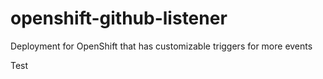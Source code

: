 # openshift-github-listener
Deployment for OpenShift that has customizable triggers for more events

Test
